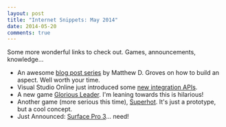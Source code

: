 ```yaml
---
layout: post
title: "Internet Snippets: May 2014"
date: 2014-05-20
comments: true
---
```

Some more wonderful links to check out. Games, announcements, knowledge...  

<!--more--> 

- An awesome <a href="http://crosscuttingconcerns.com/tag/LetsBuildAnAspect">blog post series</a> by Matthew D. Groves on how to build an aspect. Well worth your time.  
- Visual Studio Online just introduced some <a href="http://www.visualstudio.com/en-us/integrate/explore/explore-vso-vsi">new integration APIs</a>.  
- A new game&nbsp;<a href="http://www.nbcnews.com/tech/video-games/glorious-leader-kim-jong-un-star-his-own-video-game-n106031">Glorious Leader</a>. I'm leaning towards this is hilarious!  
- Another game (more serious this time), <a href="http://superhotgame.com/play-prototype">Superhot</a>. It's just a prototype, but a cool concept.  
- Just Announced: <a href="http://blog.surface.com/2014/05/announcing-surface-pro-3/">Surface Pro 3</a>... need!  
